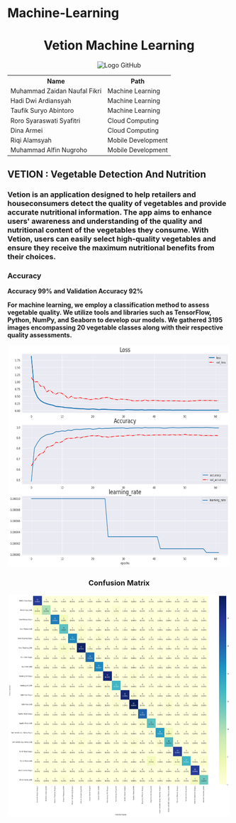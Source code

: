 # Machine-Learning
<div align="center">
  <h1>Vetion Machine Learning</h1>
</div>

<div align="center">
    <img src="https://github.com/Tooomat/img-vetion/blob/main/Group%204%20(1).png" alt="Logo GitHub" width="200" height="200"/>
</div>

<div align="center">

  <table>
    <tr>
      <th>Name</th>
      <th>Path</th>
    </tr>
    <tr>
      <td>Muhammad Zaidan Naufal Fikri</td>
      <td>Machine Learning</td>
    </tr>
    <tr>
      <td>Hadi Dwi Ardiansyah</td>
      <td>Machine Learning</td>
    </tr>
    <tr>
      <td>Taufik Suryo Abintoro</td>
      <td>Machine Learning</td>
    </tr>
    <tr>
      <td>Roro Syaraswati Syafitri</td>
      <td>Cloud Computing</td>
    </tr>
    <tr>
      <td>Dina Armei</td>
      <td>Cloud Computing</td>
    </tr>
    <tr>
      <td>Riqi Alamsyah</td>
      <td>Mobile Development</td>
    </tr>
    <tr>
      <td>Muhammad Alfin Nugroho</td>
      <td>Mobile Development</td>
    </tr>
  </table>
</div>

## VETION : Vegetable Detection And Nutrition
### Vetion is an application designed to help retailers and houseconsumers detect the quality of vegetables and provide accurate nutritional information. The app aims to enhance users' awareness and understanding of the quality and nutritional content of the vegetables they consume. With Vetion, users can easily select high-quality vegetables and ensure they receive the maximum nutritional benefits from their choices.

### Accuracy
**Accuracy 99% and Validation Accuracy 92%**

**For machine learning, we employ a classification method to assess vegetable quality. We utilize tools and libraries such as TensorFlow, Python, NumPy, and Seaborn to develop our models. We gathered 3195 images encompassing 20 vegetable classes along with their respective quality assessments.**
<div align="center">
    <img src="https://github.com/Tooomat/img-vetion/blob/main/Model-Training-Validation.png" alt="Logo GitHub" width="500" height="500"/>
</div>

<div align="center">
  
### Confusion Matrix
<div align="center">
    <img src="https://github.com/Tooomat/img-vetion/blob/main/Confusion%20Matrix.png" alt="Logo GitHub" width="500" height="500"/>
</div>

<div align="center">

